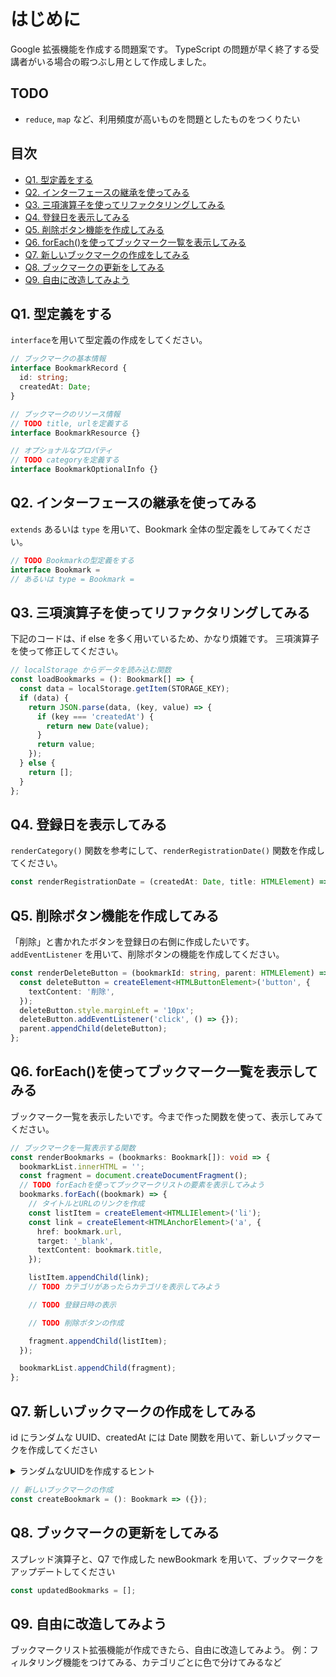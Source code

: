 # はじめに

Google 拡張機能を作成する問題案です。
TypeScript の問題が早く終了する受講者がいる場合の暇つぶし用として作成しました。

## TODO

- `reduce`, `map` など、利用頻度が高いものを問題としたものをつくりたい

## 目次

- [Q1. 型定義をする](#q1-型定義をする)
- [Q2. インターフェースの継承を使ってみる](#q2-インターフェースの継承を使ってみる)
- [Q3. 三項演算子を使ってリファクタリングしてみる](#q3-三項演算子を使ってリファクタリングしてみる)
- [Q4. 登録日を表示してみる](#q4-登録日を表示してみる)
- [Q5. 削除ボタン機能を作成してみる](#q5-削除ボタン機能を作成してみる)
- [Q6. forEach()を使ってブックマーク一覧を表示してみる](#q6-foreachを使ってブックマーク一覧を表示してみる)
- [Q7. 新しいブックマークの作成をしてみる](#q7-新しいブックマークの作成をしてみる)
- [Q8. ブックマークの更新をしてみる](#q8-ブックマークの更新をしてみる)
- [Q9. 自由に改造してみよう](#q9-自由に改造してみよう)

## Q1. 型定義をする

`interface`を用いて型定義の作成をしてください。

```ts
// ブックマークの基本情報
interface BookmarkRecord {
  id: string;
  createdAt: Date;
}

// ブックマークのリソース情報
// TODO title, urlを定義する
interface BookmarkResource {}

// オプショナルなプロパティ
// TODO categoryを定義する
interface BookmarkOptionalInfo {}
```

## Q2. インターフェースの継承を使ってみる

`extends` あるいは `type` を用いて、Bookmark 全体の型定義をしてみてください。

```ts
// TODO Bookmarkの型定義をする
interface Bookmark =
// あるいは type = Bookmark =
```

## Q3. 三項演算子を使ってリファクタリングしてみる

下記のコードは、if else を多く用いているため、かなり煩雑です。
三項演算子を使って修正してください。

```ts
// localStorage からデータを読み込む関数
const loadBookmarks = (): Bookmark[] => {
  const data = localStorage.getItem(STORAGE_KEY);
  if (data) {
    return JSON.parse(data, (key, value) => {
      if (key === 'createdAt') {
        return new Date(value);
      }
      return value;
    });
  } else {
    return [];
  }
};
```

## Q4. 登録日を表示してみる

`renderCategory()` 関数を参考にして、`renderRegistrationDate()` 関数を作成してください。

```ts
const renderRegistrationDate = (createdAt: Date, title: HTMLElement) => {};
```

## Q5. 削除ボタン機能を作成してみる

「削除」と書かれたボタンを登録日の右側に作成したいです。
`addEventListener` を用いて、削除ボタンの機能を作成してください。

```ts
const renderDeleteButton = (bookmarkId: string, parent: HTMLElement) => {
  const deleteButton = createElement<HTMLButtonElement>('button', {
    textContent: '削除',
  });
  deleteButton.style.marginLeft = '10px';
  deleteButton.addEventListener('click', () => {});
  parent.appendChild(deleteButton);
};
```

## Q6. forEach()を使ってブックマーク一覧を表示してみる

ブックマーク一覧を表示したいです。今まで作った関数を使って、表示してみてください。

```ts
// ブックマークを一覧表示する関数
const renderBookmarks = (bookmarks: Bookmark[]): void => {
  bookmarkList.innerHTML = '';
  const fragment = document.createDocumentFragment();
  // TODO forEachを使ってブックマークリストの要素を表示してみよう
  bookmarks.forEach((bookmark) => {
    // タイトルとURLのリンクを作成
    const listItem = createElement<HTMLLIElement>('li');
    const link = createElement<HTMLAnchorElement>('a', {
      href: bookmark.url,
      target: '_blank',
      textContent: bookmark.title,
    });

    listItem.appendChild(link);
    // TODO カテゴリがあったらカテゴリを表示してみよう

    // TODO 登録日時の表示

    // TODO 削除ボタンの作成

    fragment.appendChild(listItem);
  });

  bookmarkList.appendChild(fragment);
};
```

## Q7. 新しいブックマークの作成をしてみる

id にランダムな UUID、createdAt には Date 関数を用いて、新しいブックマークを作成してください

<details><summary>ランダムなUUIDを作成するヒント</summary>

[Crypto](https://developer.mozilla.org/ja/docs/Web/API/Crypto)を使ってみましょう

</details>

```ts
// 新しいブックマークの作成
const createBookmark = (): Bookmark => ({});
```

## Q8. ブックマークの更新をしてみる

スプレッド演算子と、Q7 で作成した newBookmark を用いて、ブックマークをアップデートしてください

```ts
const updatedBookmarks = [];
```

## Q9. 自由に改造してみよう

ブックマークリスト拡張機能が作成できたら、自由に改造してみよう。
例：フィルタリング機能をつけてみる、カテゴリごとに色で分けてみるなど
